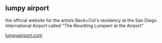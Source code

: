 ## lumpy airport

the official website for the artists Beck+Col's residency at the San Diego International Airport called "The Revolting Lumpen! at the Airport"

[lumpyairport.com](https://lumpyairport.com)
